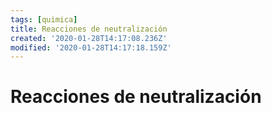 ```yaml
---
tags: [quimica]
title: Reacciones de neutralización
created: '2020-01-28T14:17:08.236Z'
modified: '2020-01-28T14:17:18.159Z'
---
```


# Reacciones de neutralización

